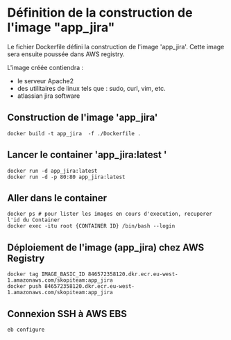 # Définition de la construction de l'image "app_jira"

Le fichier Dockerfile défini la construction de l'image 'app_jira'. 
Cette image sera ensuite poussée dans AWS registry.

L'image créée contiendra :
* le serveur Apache2
* des utilitaires de linux tels que : sudo, curl, vim, etc.
* atlassian jira software

## Construction de l'image 'app_jira'
```
docker build -t app_jira  -f ./Dockerfile .
```

## Lancer le container 'app_jira:latest '
```
docker run -d app_jira:latest 
docker run -d -p 80:80 app_jira:latest 
```

## Aller dans le container
```
docker ps # pour lister les images en cours d'execution, recuperer l'id du Container
docker exec -itu root {CONTAINER ID} /bin/bash --login
```

## Déploiement de l'image (app_jira) chez AWS Registry
```
docker tag IMAGE_BASIC_ID 846572358120.dkr.ecr.eu-west-1.amazonaws.com/skopiteam:app_jira
docker push 846572358120.dkr.ecr.eu-west-1.amazonaws.com/skopiteam:app_jira
```

## Connexion SSH à AWS EBS
```
eb configure
```